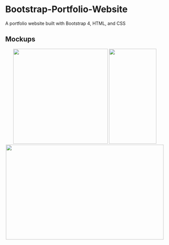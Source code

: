 # Bootstrap-Portfolio-Website
A portfolio website built with Bootstrap 4, HTML, and CSS

## **Mockups**
<div align="center">
<img src="https://drive.google.com/file/d/1yjbsl0AixqpgIXynFUu2hHOAANQcXLX_/view?usp=sharing" width="300" height="300"/> <img src="https://drive.google.com/uc?export=view&id=1yjbsl0AixqpgIXynFUu2hHOAANQcXLX" width="150" height="300"/> <img src="https://drive.google.com/uc?export=view&id=1OFnarpdGqZMQ-F6nIpW8ccMJLaHGP5ps" width="500" height="300"/>
  </div>
